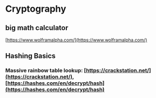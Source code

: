 # Cryptography

## big math calculator
[https://www.wolframalpha.com/](https://www.wolframalpha.com/)


## Hashing Basics
### Massive rainbow table lookup: [https://crackstation.net/](https://crackstation.net/), [https://hashes.com/en/decrypt/hash](https://hashes.com/en/decrypt/hash)


